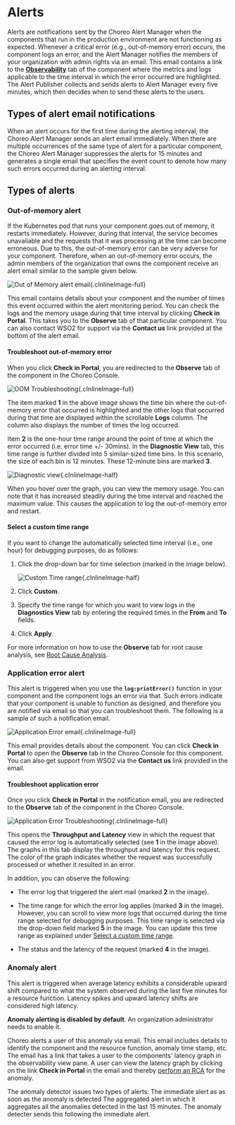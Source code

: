 # Alerts

Alerts are notifications sent by the Choreo Alert Manager when the components that run in the production environment are not functioning as expected. Whenever a critical error (e.g., out-of-memory error) occurs, the component logs an error, and the Alert Manager notifies the members of your organization with admin rights via an email. This email contains a link to the [**Observability**](/observe-and-analyze/observe/observability-overview.md) tab of the component where the metrics and logs applicable to the time interval in which the error occurred are highlighted. The Alert Publisher collects and sends alerts to Alert Manager every five minutes, which then decides when to send these alerts to the users.


## Types of alert email notifications

When an alert occurs for the first time during the alerting interval, the Choreo Alert Manager sends an alert email immediately. When there are multiple occurrences of the same type of alert for a particular component, the Choreo Alert Manager suppresses the alerts for 15 minutes and generates a single email that specifies the event count to denote how many such errors occurred during an alerting interval.

## Types of alerts

### Out-of-memory alert

If the Kubernetes pod that runs your component goes out of memory, it restarts immediately. However, during that interval, the service becomes unavailable and the requests that it was processing at the time can become erroneous.
Due to this, the out-of-memory error can be very adverse for your component. Therefore, when an out-of-memory error occurs, the admin members of the organization that owns the component receive an alert email similar to the sample given below.


![Out of Memory alert email](/assets/img/alerting/oom-email.png){.cInlineImage-full}

This email contains details about your component and the number of times this event occurred within the alert monitoring period.
You can check the logs and the memory usage during that time interval by clicking **Check in Portal**. This takes you to the **Observe** tab of that particular component. You can also contact WSO2 for support via the **Contact us** link provided at the bottom of the alert email.

#### Troubleshoot out-of-memory error

When you click **Check in Portal**, you are redirected to the **Observe** tab of the component in the Choreo Console.

![OOM Troubleshooting](/assets/img/alerting/oom-troubleshooting.png){.cInlineImage-full}

The item marked **1** in the above image shows the time bin where the out-of-memory error that occurred is highlighted and the other logs that occurred during that time are displayed within the scrollable **Logs** column. The column also displays the number of times the log occurred.

Item **2** is the one-hour time range around the point of time at which the error occurred (i.e. error time +/- 30mins). In the **Diagnostic View** tab, this time range is further divided into 5 similar-sized time bins. In this scenario, the size of each bin is 12 minutes. These 12-minute bins are marked **3**.

![Diagnostic view](/assets/img/alerting/diagnostic-view-values.png){.cInlineImage-half}

When you hover over the graph, you can view the memory usage. You can note that it has increased steadily during the time interval and reached the maximum value. This causes the application to log the out-of-memory error and restart.

#### Select a custom time range

If you want to change the automatically selected time interval (i.e., one hour) for debugging purposes, do as follows:

1. Click the drop-down bar for time selection (marked in the image below).

    ![Custom Time range](/assets/img/alerting/custom-time-range.png){.cInlineImage-half}

2. Click **Custom**.
   
3. Specify the time range for which you want to view logs in the **Diagnostics View** tab by entering the required times in the **From** and **To** fields.

4. Click **Apply**.

For more information on how to use the **Observe** tab for root cause analysis, see [Root Cause Analysis](/observe-and-analyze/observe/root-cause-analysis.md).

### Application error alert

This alert is triggered when you use the **`log:printError()`** function in your component and the component logs an error via that. Such errors indicate that your component is unable to function as designed, and therefore you are notified via email so that you can troubleshoot them. The following is a sample of such a notification email. 

![Application Error email](/assets/img/alerting/application-error-email.png){.cInlineImage-full}

This email provides details about the component. You can click **Check in Portal** to open the **Observe** tab in the Choreo Console for this component. You can also get support from WSO2 via the **Contact us** link provided in the email.

#### Troubleshoot application error

Once you click **Check in Portal** in the notification email, you are redirected to the **Observe** tab of the component in the Choreo Console.

![Application Error Troubleshooting](/assets/img/alerting/application-error-troubleshooting.png){.cInlineImage-full}

This opens the **Throughput and Latency** view in which the request that caused the error log is automatically selected (see **1**  in the image above). The graphs in this tab display the throughput and latency for this request. The color of the graph indicates whether the request was successfully processed or whether it resulted in an error. 

In addition, you can observe the following:

- The error log that triggered the alert mail (marked **2** in the image).

- The time range for which the error log applies (marked **3** in the image). However, you can scroll to view more logs that occurred during the time range selected for debugging purposes. This time range is selected via the drop-down field marked **5** in the image. You can update this time range as explained under [Select a custom time range](#select-a-custom-time-range).

- The status and the latency of the request (marked **4** in the image).

### Anomaly alert 

This alert is triggered when average latency exhibits a considerable upward shift compared to what the system observed during the last five minutes for a resource function. Latency spikes and upward latency shifts are considered high latency.

**Anomaly alerting is disabled by default**. An organization administrator needs to enable it. 

Choreo alerts a user of this anomaly via email. This email includes details to identify the component and the resource function, anomaly time stamp, etc. The email has a link that takes a user to the components' latency graph in the observability view pane. A user can view the latency graph by clicking on the link **Check in Portal** in the email and thereby [perform an RCA](https://wso2.com/choreo/docs/observability/root-cause-analysis/) for the anomaly. 

The anomaly detector issues two types of alerts:
The immediate alert as as soon as the anomaly is detected
The aggregated alert in which it aggregates all the anomalies detected in the last 15 minutes. The anomaly detecter sends this following the immediate alert.
